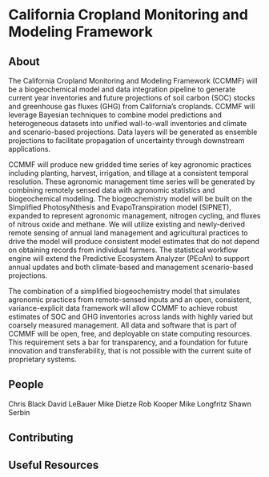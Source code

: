 # California Cropland Monitoring and Modeling Framework

## About

The California Cropland Monitoring and Modeling Framework (CCMMF) will be a biogeochemical model and data integration pipeline to generate current year inventories and future projections of soil carbon (SOC) stocks and greenhouse gas fluxes (GHG) from California’s croplands. 
CCMMF will leverage Bayesian techniques to combine model predictions and heterogeneous datasets into unified wall-to-wall inventories and climate and scenario-based projections. 
Data layers will be generated as ensemble projections to facilitate propagation of uncertainty through downstream applications.

CCMMF will produce new gridded time series of key agronomic practices including planting, harvest, irrigation, and tillage at a consistent temporal resolution. 
These agronomic management time series will be generated by combining remotely sensed data with agronomic statistics and biogeochemical modeling.
The biogeochemistry model will be built on the SImplified PhotosyNthesis and EvapoTranspiration model (SIPNET), expanded to represent agronomic management, nitrogen cycling, and fluxes of nitrous oxide and methane. 
We will utilize existing and newly-derived remote sensing of annual land management and agricultural practices to drive the model will produce consistent model estimates that do not depend on obtaining records from individual farmers. 
The statistical workflow engine will extend the Predictive Ecosystem Analyzer (PEcAn) to support annual updates and both climate-based and management scenario-based projections.

The combination of a simplified biogeochemistry model that simulates agronomic practices from remote-sensed inputs and an open, consistent, variance-explicit data framework will allow CCMMF to achieve robust estimates of SOC and GHG inventories across lands with highly varied but coarsely measured management. 
All data and software that is part of CCMMF will be open, free, and deployable on state computing resources. 
This requirement sets a bar for transparency, and a foundation for future innovation and transferability, that is not possible with the current suite of proprietary systems.

## People 

Chris Black
David LeBauer
Mike Dietze
Rob Kooper
Mike Longfritz
Shawn Serbin

## Contributing

## Useful Resources 
